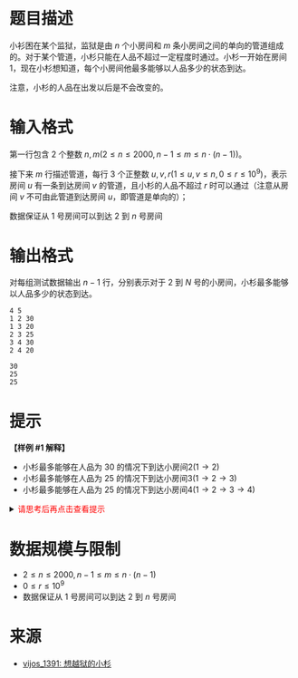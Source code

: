 # 题目描述

小衫困在某个监狱，监狱是由 $n$ 个小房间和 $m$ 条小房间之间的单向的管道组成的。对于某个管道，小杉只能在人品不超过一定程度时通过。小杉一开始在房间 $1$，现在小杉想知道，每个小房间他最多能够以人品多少的状态到达。

注意，小杉的人品在出发以后是不会改变的。

# 输入格式

第一行包含 $2$ 个整数 $n,m(2 \le n \le 2000, n-1 \leq m \leq n \cdot (n-1))$。


接下来 $m$ 行描述管道，每行 $3$ 个正整数 $u, v, r(1 \le u, v \le n, 0 \le r \le 10^9)$，表示房间 $u$ 有一条到达房间 $v$ 的管道，且小杉的人品不超过 $r$ 时可以通过（注意从房间 $v$ 不可由此管道到达房间 $u$，即管道是单向的）；

数据保证从 $1$ 号房间可以到达 $2$ 到 $n$ 号房间

# 输出格式

对每组测试数据输出 $n-1$ 行，分别表示对于 $2$ 到 $N$ 号的小房间，小杉最多能够以人品多少的状态到达。

```input1
4 5
1 2 30
1 3 20
2 3 25
3 4 30
2 4 20
```

```output1
30
25
25
```

# 提示
**【样例 #1 解释】**
* 小杉最多能够在人品为 $30$ 的情况下到达小房间$2(1\rightarrow2)$
* 小杉最多能够在人品为 $25$ 的情况下到达小房间$3(1\rightarrow2\rightarrow3)$
* 小杉最多能够在人品为 $25$ 的情况下到达小房间$4(1\rightarrow2\rightarrow3\rightarrow4)$

<details>
<summary><font color="#FF0000">请思考后再点击查看提示</font></summary>

</details>

# 数据规模与限制
* $2 \le n \le 2000, n-1 \leq m \leq n \cdot (n-1)$
* $0 \le r \le 10^9$
* 数据保证从 $1$ 号房间可以到达 $2$ 到 $n$ 号房间

# 来源
* [vijos_1391: 想越狱的小杉](https://vijos.org/p/1391)